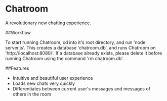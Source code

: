 Chatroom
======

A revolutionary new chatting experience.

##Workflow

To start running Chatroom, cd into it's root directory, and run 'node server.js'. This creates a database 'chatroom.db', and runs Chatroom on 'http://localhost:8080/'. If a database already exists, please delete it before running Chatroom using the command 'rm chatroom.db'.

##Features

- Intuitive and beautiful user experience
- Loads new chats very quickly
- Differentiates between current user's messages and messages of others in the room

